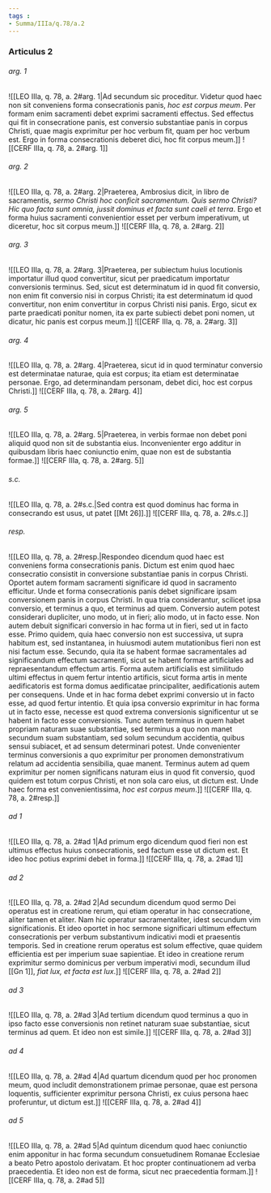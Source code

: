 ```yaml
---
tags : 
- Summa/IIIa/q.78/a.2
---
```


### Articulus 2

###### arg. 1
![[LEO IIIa, q. 78, a. 2#arg. 1|Ad secundum sic proceditur. Videtur quod haec non sit conveniens forma consecrationis panis, *hoc est corpus meum*. Per formam enim sacramenti debet exprimi sacramenti effectus. Sed effectus qui fit in consecratione panis, est conversio substantiae panis in corpus Christi, quae magis exprimitur per hoc verbum fit, quam per hoc verbum est. Ergo in forma consecrationis deberet dici, hoc fit corpus meum.]]
![[CERF IIIa, q. 78, a. 2#arg. 1]]

###### arg. 2
![[LEO IIIa, q. 78, a. 2#arg. 2|Praeterea, Ambrosius dicit, in libro de sacramentis, *sermo Christi hoc conficit sacramentum. Quis sermo Christi? Hic quo facta sunt omnia, jussit dominus et facta sunt caeli et terra*. Ergo et forma huius sacramenti convenientior esset per verbum imperativum, ut diceretur, hoc sit corpus meum.]]
![[CERF IIIa, q. 78, a. 2#arg. 2]]

###### arg. 3
![[LEO IIIa, q. 78, a. 2#arg. 3|Praeterea, per subiectum huius locutionis importatur illud quod convertitur, sicut per praedicatum importatur conversionis terminus. Sed, sicut est determinatum id in quod fit conversio, non enim fit conversio nisi in corpus Christi; ita est determinatum id quod convertitur, non enim convertitur in corpus Christi nisi panis. Ergo, sicut ex parte praedicati ponitur nomen, ita ex parte subiecti debet poni nomen, ut dicatur, hic panis est corpus meum.]]
![[CERF IIIa, q. 78, a. 2#arg. 3]]

###### arg. 4
![[LEO IIIa, q. 78, a. 2#arg. 4|Praeterea, sicut id in quod terminatur conversio est determinatae naturae, quia est corpus; ita etiam est determinatae personae. Ergo, ad determinandam personam, debet dici, hoc est corpus Christi.]]
![[CERF IIIa, q. 78, a. 2#arg. 4]]

###### arg. 5
![[LEO IIIa, q. 78, a. 2#arg. 5|Praeterea, in verbis formae non debet poni aliquid quod non sit de substantia eius. Inconvenienter ergo additur in quibusdam libris haec coniunctio enim, quae non est de substantia formae.]]
![[CERF IIIa, q. 78, a. 2#arg. 5]]

###### s.c.
![[LEO IIIa, q. 78, a. 2#s.c.|Sed contra est quod dominus hac forma in consecrando est usus, ut patet [[Mt 26]].]]
![[CERF IIIa, q. 78, a. 2#s.c.]]

###### resp.
![[LEO IIIa, q. 78, a. 2#resp.|Respondeo dicendum quod haec est conveniens forma consecrationis panis. Dictum est enim quod haec consecratio consistit in conversione substantiae panis in corpus Christi. Oportet autem formam sacramenti significare id quod in sacramento efficitur. Unde et forma consecrationis panis debet significare ipsam conversionem panis in corpus Christi. In qua tria considerantur, scilicet ipsa conversio, et terminus a quo, et terminus ad quem. Conversio autem potest considerari dupliciter, uno modo, ut in fieri; alio modo, ut in facto esse. Non autem debuit significari conversio in hac forma ut in fieri, sed ut in facto esse. Primo quidem, quia haec conversio non est successiva, ut supra habitum est, sed instantanea, in huiusmodi autem mutationibus fieri non est nisi factum esse. Secundo, quia ita se habent formae sacramentales ad significandum effectum sacramenti, sicut se habent formae artificiales ad repraesentandum effectum artis. Forma autem artificialis est similitudo ultimi effectus in quem fertur intentio artificis, sicut forma artis in mente aedificatoris est forma domus aedificatae principaliter, aedificationis autem per consequens. Unde et in hac forma debet exprimi conversio ut in facto esse, ad quod fertur intentio. Et quia ipsa conversio exprimitur in hac forma ut in facto esse, necesse est quod extrema conversionis significentur ut se habent in facto esse conversionis. Tunc autem terminus in quem habet propriam naturam suae substantiae, sed terminus a quo non manet secundum suam substantiam, sed solum secundum accidentia, quibus sensui subiacet, et ad sensum determinari potest. Unde convenienter terminus conversionis a quo exprimitur per pronomen demonstrativum relatum ad accidentia sensibilia, quae manent. Terminus autem ad quem exprimitur per nomen significans naturam eius in quod fit conversio, quod quidem est totum corpus Christi, et non sola caro eius, ut dictum est. Unde haec forma est convenientissima, *hoc est corpus meum*.]]
![[CERF IIIa, q. 78, a. 2#resp.]]

###### ad 1
![[LEO IIIa, q. 78, a. 2#ad 1|Ad primum ergo dicendum quod fieri non est ultimus effectus huius consecrationis, sed factum esse ut dictum est. Et ideo hoc potius exprimi debet in forma.]]
![[CERF IIIa, q. 78, a. 2#ad 1]]

###### ad 2
![[LEO IIIa, q. 78, a. 2#ad 2|Ad secundum dicendum quod sermo Dei operatus est in creatione rerum, qui etiam operatur in hac consecratione, aliter tamen et aliter. Nam hic operatur sacramentaliter, idest secundum vim significationis. Et ideo oportet in hoc sermone significari ultimum effectum consecrationis per verbum substantivum indicativi modi et praesentis temporis. Sed in creatione rerum operatus est solum effective, quae quidem efficientia est per imperium suae sapientiae. Et ideo in creatione rerum exprimitur sermo dominicus per verbum imperativi modi, secundum illud [[Gn 1]], *fiat lux, et facta est lux*.]]
![[CERF IIIa, q. 78, a. 2#ad 2]]

###### ad 3
![[LEO IIIa, q. 78, a. 2#ad 3|Ad tertium dicendum quod terminus a quo in ipso facto esse conversionis non retinet naturam suae substantiae, sicut terminus ad quem. Et ideo non est simile.]]
![[CERF IIIa, q. 78, a. 2#ad 3]]

###### ad 4
![[LEO IIIa, q. 78, a. 2#ad 4|Ad quartum dicendum quod per hoc pronomen meum, quod includit demonstrationem primae personae, quae est persona loquentis, sufficienter exprimitur persona Christi, ex cuius persona haec proferuntur, ut dictum est.]]
![[CERF IIIa, q. 78, a. 2#ad 4]]

###### ad 5
![[LEO IIIa, q. 78, a. 2#ad 5|Ad quintum dicendum quod haec coniunctio enim apponitur in hac forma secundum consuetudinem Romanae Ecclesiae a beato Petro apostolo derivatam. Et hoc propter continuationem ad verba praecedentia. Et ideo non est de forma, sicut nec praecedentia formam.]]
![[CERF IIIa, q. 78, a. 2#ad 5]]

